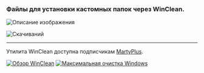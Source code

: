 ### Файлы для установки кастомных папок через WinClean.

![Описание изображения](https://i.ibb.co/rRzp3Gy9/7-F02-C57-C-DB8-D-463-D-A286-62-C4-FF1-F636-D.png)

![Скачиваний](https://img.shields.io/github/downloads/MartyFiles/Custom-folder-icons/Release/total?style=for-the-badge&label=Скачиваний&color=blue&logo=download)

___

Утилита WinClean доступна подписчикам [MartyPlus](https://t.me/martyfiles/1146).

[![Обзор WinClean](https://img.shields.io/badge/Обзор%20WinClean-red?style=for-the-badge&logo=youtube)](https://www.youtube.com/watch?v=5NBqbUUB1Pk)
[![Максимальная очистка Windows](https://img.shields.io/badge/Максимальная%20очистка%20Windows-red?style=for-the-badge&logo=youtube)](https://www.youtube.com/watch?v=id06E58oafI)

